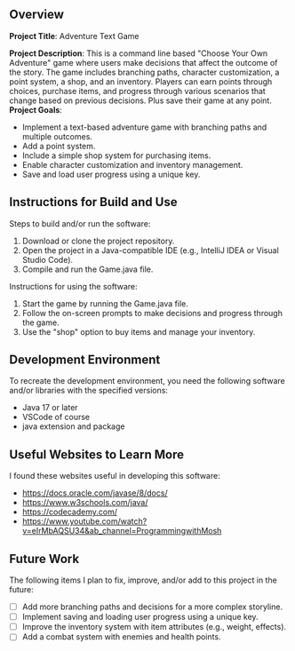 ## Overview

**Project Title**: Adventure Text Game

**Project Description**:
This is a command line based "Choose Your Own Adventure" game where users make decisions that affect the outcome of the story. The game includes branching paths, character customization, a point system, a shop, and an inventory. Players can earn points through choices, purchase items, and progress through various scenarios that change based on previous decisions. Plus save their game at any point.
**Project Goals**:
* Implement a text-based adventure game with branching paths and multiple outcomes.
* Add a point system.
* Include a simple shop system for purchasing items.
* Enable character customization and inventory management.
* Save and load user progress using a unique key.
## Instructions for Build and Use

Steps to build and/or run the software:

1. Download or clone the project repository.
2. Open the project in a Java-compatible IDE (e.g., IntelliJ IDEA or Visual Studio Code).
3. Compile and run the Game.java file.

Instructions for using the software:

1. Start the game by running the Game.java file.
2. Follow the on-screen prompts to make decisions and progress through the game.
3. Use the "shop" option to buy items and manage your inventory.

## Development Environment 

To recreate the development environment, you need the following software and/or libraries with the specified versions:

* Java 17 or later
* VSCode of course
* java extension and package

## Useful Websites to Learn More

I found these websites useful in developing this software:

* https://docs.oracle.com/javase/8/docs/
* https://www.w3schools.com/java/
* https://codecademy.com/ 
* https://www.youtube.com/watch?v=eIrMbAQSU34&ab_channel=ProgrammingwithMosh 

## Future Work

The following items I plan to fix, improve, and/or add to this project in the future:

* [ ] Add more branching paths and decisions for a more complex storyline.
* [ ] Implement saving and loading user progress using a unique key.
* [ ] Improve the inventory system with item attributes (e.g., weight, effects).
* [ ] Add a combat system with enemies and health points.